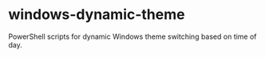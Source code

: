 # windows-dynamic-theme
PowerShell scripts for dynamic Windows theme switching based on time of day.
